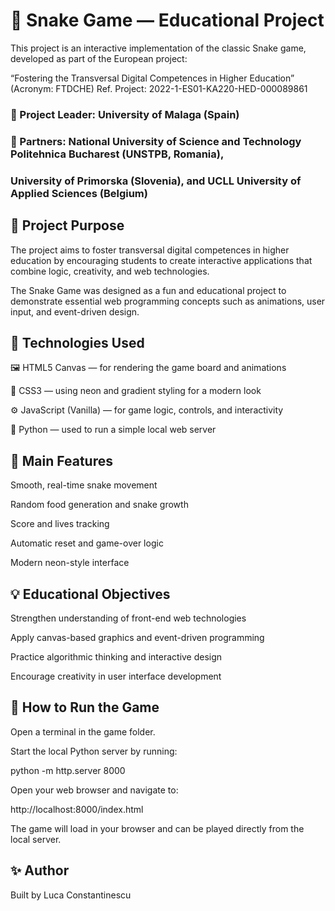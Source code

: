 # 🐍 Snake Game — Educational Project

This project is an interactive implementation of the classic Snake game, developed as part of the European project:

“Fostering the Transversal Digital Competences in Higher Education” (Acronym: FTDCHE)
Ref. Project: 2022-1-ES01-KA220-HED-000089861

### 📘 Project Leader: University of Malaga (Spain)
### 🤝 Partners: National University of Science and Technology Politehnica Bucharest (UNSTPB, Romania),
### University of Primorska (Slovenia), and UCLL University of Applied Sciences (Belgium)

## 🎯 Project Purpose

The project aims to foster transversal digital competences in higher education by encouraging students to create interactive applications that combine logic, creativity, and web technologies.

The Snake Game was designed as a fun and educational project to demonstrate essential web programming concepts such as animations, user input, and event-driven design.

## 🧩 Technologies Used

🖼️ HTML5 Canvas — for rendering the game board and animations

🎨 CSS3 — using neon and gradient styling for a modern look

⚙️ JavaScript (Vanilla) — for game logic, controls, and interactivity

🐍 Python — used to run a simple local web server

## 🚀 Main Features

Smooth, real-time snake movement

Random food generation and snake growth

Score and lives tracking

Automatic reset and game-over logic

Modern neon-style interface

## 💡 Educational Objectives

Strengthen understanding of front-end web technologies

Apply canvas-based graphics and event-driven programming

Practice algorithmic thinking and interactive design

Encourage creativity in user interface development

## 🧠 How to Run the Game

Open a terminal in the game folder.

Start the local Python server by running:

python -m http.server 8000


Open your web browser and navigate to:

http://localhost:8000/index.html


The game will load in your browser and can be played directly from the local server.

## ✨ Author

Built by Luca Constantinescu

